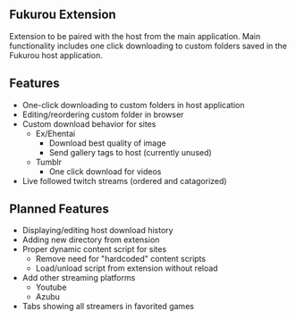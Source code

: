 Fukurou Extension
-------------
Extension to be paired with the host from the main application.  Main functionality includes
one click downloading to custom folders saved in the Fukurou host application.

Features
-------------
* One-click downloading to custom folders in host application
* Editing/reordering custom folder in browser
* Custom download behavior for sites
  * Ex/Ehentai
    * Download best quality of image
    * Send gallery tags to host (currently unused)
  * Tumblr
    * One click download for videos
* Live followed twitch streams (ordered and catagorized)


Planned Features
-------------
* Displaying/editing host download history
* Adding new directory from extension
* Proper dynamic content script for sites
  * Remove need for "hardcoded" content scripts
  * Load/unload script from extension without reload
* Add other streaming platforms
  * Youtube
  * Azubu
* Tabs showing all streamers in favorited games

